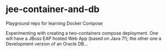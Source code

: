 # jee-container-and-db
Playground repo for learning Docker Compose

Experimenting with creating a two-containers compose deployment. 
One will have a JBoss EAP hosted Web App (based on Java 7!); the other one a Development version of an Oracle DB...

